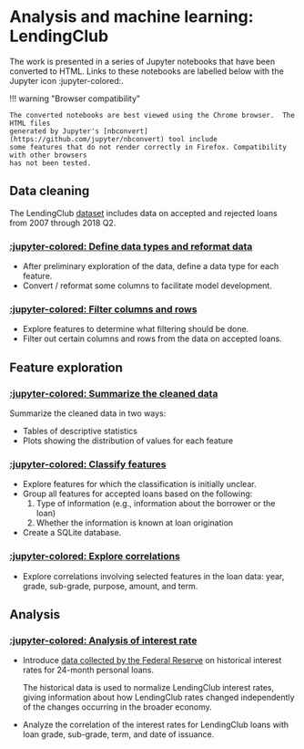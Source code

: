 # Analysis and machine learning: LendingClub

The work is presented in a series of Jupyter notebooks that have been converted to HTML.
Links to these notebooks are labelled below with the Jupyter icon :jupyter-colored:.

!!! warning "Browser compatibility"

    The converted notebooks are best viewed using the Chrome browser.  The HTML files
    generated by Jupyter's [nbconvert](https://github.com/jupyter/nbconvert) tool include
    some features that do not render correctly in Firefox. Compatibility with other browsers
    has not been tested.

## Data cleaning

The LendingClub [dataset](https://www.kaggle.com/datasets/wordsforthewise/lending-club)
includes data on accepted and rejected loans from 2007 through 2018 Q2.

<!--
    In this document, relative links to html files such as
        converted_notebooks/data-cleaning-01.html
    point to Jupyter notebooks that have been converted to html.  The converted_notebooks
    directory containing these converted notebooks is ignored by git in the main branch (due
    to the .gitignore file).  However, this directory is not ignored by the static site
    generator mkdocs-material.  The site published to branch gh-pages therefore includes the
    converted_notebooks directory.

    Note that the command to publish the repo's site is
        poetry run mkdocs gh-deploy --no-history --strict
-->

### [:jupyter-colored: Define data types and reformat data](converted_notebooks/data-cleaning-01.html)

- After preliminary exploration of the data, define a data type for each feature.
- Convert / reformat some columns to facilitate model development.

### [:jupyter-colored: Filter columns and rows](converted_notebooks/data-cleaning-02.html)

- Explore features to determine what filtering should be done.
- Filter out certain columns and rows from the data on accepted loans.

## Feature exploration

###  [:jupyter-colored: Summarize the cleaned data](converted_notebooks/feature-summary-01.html)

Summarize the cleaned data in two ways:

- Tables of descriptive statistics
- Plots showing the distribution of values for each feature

### [:jupyter-colored: Classify features](converted_notebooks/feature-classification-01.html)

- Explore features for which the classification is initially unclear.
- Group all features for accepted loans based on the following:
    1. Type of information (e.g., information about the borrower or the loan)
    2. Whether the information is known at loan origination
- Create a SQLite database.

### [:jupyter-colored: Explore correlations](converted_notebooks/correlations-01.html)

- Explore correlations involving selected features in the loan data: year, grade,
  sub-grade, purpose, amount, and term.

## Analysis

###  [:jupyter-colored: Analysis of interest rate](converted_notebooks/analysis-01.html)

- Introduce [data collected by the Federal Reserve](https://fred.stlouisfed.org/series/TERMCBPER24NS)
  on historical interest rates for 24-month personal loans.

    The historical data is used to normalize LendingClub interest rates, giving
    information about how LendingClub rates changed independently of the changes
    occurring in the broader economy.

- Analyze the correlation of the interest rates for LendingClub loans with loan grade,
  sub-grade, term, and date of issuance.
